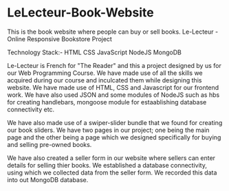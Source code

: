 # LeLecteur-Book-Website
This is the book website where people can buy or sell books.
Le-Lecteur - Online Responsive Bookstore Project

Technology Stack:-
HTML
CSS
JavaScript
NodeJS
MongoDB

Le-Lecteur is French for "The Reader" and this a project designed by us for our Web Programming Course. We have made use of all the skills we acquired during our course and inculcated them while designing this website. We have made use of HTML, CSS and Javascript for our frontend work. We have also used JSON and some modules of NodeJS such as hbs for creating handlebars, mongoose module for estaablishing database connectivity etc. 

We have also made use of a swiper-slider bundle that we found for creating our book sliders. We have two pages in our project; one being the main page and the other being a page which we designed specifically for buying and selling pre-owned books.

We have also created a seller form in our website where sellers can enter details for selling thier books. We established a database connectivity, using which we collected data from the seller form. We recorded this data into out MongoDB database.
